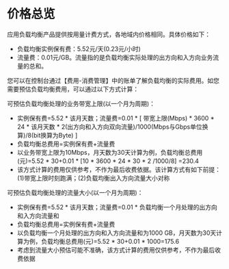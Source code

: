 # 价格总览

应用负载均衡产品提供按用量计费方式，各地域内价格相同。具体价格如下：

- 负载均衡实例保有费：5.52元/天(0.23元/小时)
- 流量费：0.01元/GB。流量指的是负载均衡实际处理的出方向和入方向业务流量的总和。

您可以在控制台通过【费用-消费管理】中的账单了解负载均衡的实际费用。如您需要预估负载均衡费用，可以通过以下方式计算：

可预估负载均衡处理的业务带宽上限(以一个月为周期)：
    
 - 实例保有费=5.52 \* 该月天数；流量费=0.01 \* [ 带宽上限(Mbps) \* 3600 \* 24 \* 该月天数 \* 2(出方向和入方向双向流量)/1000(Mbps与Gbps单位换算)/8(bit换算为Byte) ]
 - 负载均衡总费用=实例保有费+流量费
 - 以业务带宽上限为10Mbps，月天数为30天计算为例，负载均衡总费用(元)=5.52 \* 30+0.01 \* [10 \* 3600 \* 24 \* 30 \* 2 /1000/8] =230.4
 - 该方式计算的费用仅供参考，不作为最后收费依据。该计算方式有如下前提：(1)带宽上限时刻跑满；(2)负载均衡出入方向流量大小对称

可预估负载均衡处理的流量大小(以一个月为周期)：

 - 实例保有费=5.52 \* 该月天数；流量费=0.01 \* 负载均衡一个月处理的出方向和入方向流量和
 - 负载均衡总费用=实例保有费+流量费
 - 以负载均衡一个月处理的出方向和入方向流量和为1000 GB，月天数为30天计算为例，负载均衡总费用(元)=5.52 \* 30+0.01 \* 1000=175.6
 - 考虑到流量大小预估可能不准确，该方式计算的费用仅供参考，不作为最后收费依据

